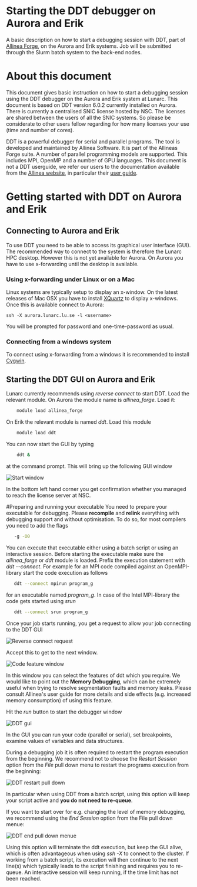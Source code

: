 
# Starting the DDT debugger on Aurora and Erik

A basic description on how to start a debugging session with DDT, part of [Allinea Forge](http://www.allinea.com/products/develop-allinea-forge), on the Aurora and Erik systems.  Job will be submitted through the Slurm batch system to the back-end nodes.

# About this document

This document gives basic instruction on how to start a debugging session using the DDT debugger on the Aurora and Erik system at Lunarc.  This document is based on DDT version 6.0.2 currently installed on Aurora.  There is currently a centralised SNIC license hosted by NSC.  The licenses are shared between the users of all the SNIC systems.  So please be considerate to other users fellow regarding for how many licenses your use (time and number of cores).
    
DDT is a powerful debugger for serial and parallel programs.  The tool is developed and maintained by Allinea Software.  It is part of the Allineas Forge suite.  A number of parallel programming models are supported.  This includes MPI, OpenMP and a number of GPU languages.  This document is not a DDT userguide, we refer our users to the documentation available from the [Allinea website](http://www.allinea.com/product-documentation), in particular their [user guide](http://content.allinea.com/downloads/userguide-forge.pdf).

# Getting started with DDT on Aurora and Erik

## Connecting to Aurora and Erik

To use DDT you need to be able to access its graphical user interface (GUI).  
The recommended way to connect to the system is therefore the Lunarc HPC desktop.  However this is not yet available for Aurora.  On Aurora you have to use x-forwarding until the desktop is available.
### Using x-forwarding under Linux or on a Mac
Linux systems are typically setup to display an x-window.  On the latest releases of Mac OSX you have to install [XQuartz](http://www.xquartz.org/) to display x-windows.  Once this is available connect to Aurora:

    ssh -X aurora.lunarc.lu.se -l <username>
    
You will be prompted for password and one-time-password as usual.

### Connecting from a windows system
To connect using x-forwarding from a windows it is recommended to install [Cygwin](https://www.cygwin.com/). 

## Starting the DDT GUI on Aurora and Erik

Lunarc currently recommends using *reverse connect* to start DDT.  Load the relevant module.  On Aurora the module name is *allinea_forge*.  Load it: 
```bash
    module load allinea_forge
```    
On Erik the relevant module is named *ddt*.  Load this module
```bash
    module load ddt
```    
You can now start the GUI by typing
```bash
    ddt &
```    
at the command prompt.  This will bring up the following GUI window

![Start window](images/allineaForgeStartWindow.png "Start window")    

In the bottom left hand corner you get confirmation whether you managed to reach the license server at NSC.

#Preparing and running your executable
You need to prepare your executable for debugging.  Please **recompile** and **relink** everything with debugging support and without optimisation.  To do so, for most compilers you need to add the flags
```bash
   -g -O0
```
You can execute that executable either using a batch script or using an interactive session.  Before starting the executable make sure the *allinea_forge* or *ddt* module is loaded.  Prefix the execution statement with *ddt --connect*.  For example for an MPI code compiled against an OpenMPI-library start the code execution as follows
```bash
   ddt --connect mpirun program_g
```
for an executable named *program_g*.  In case of the Intel MPI-library the code gets started using *srun*
```bash
   ddt --connect srun program_g
```
Once your job starts running, you get a request to allow your job connecting to the DDT GUI

![Reverse connect request](images/ddtReverseConnectRequest.png "reverse connect request")     

Accept this to get to the next window.

![Code feature window](images/ddtcodeFeatureWindow.png "code feature window")

In this window you can select the features of ddt which you require.  We would like to point out the **Memory Debugging**, which can be extremely useful when trying to resolve segmentation faults and memory leaks.  Please consult Allinea's user guide for more details and side effects (e.g. increased memory consumption) of using this feature.

Hit the *run* button to start the debugger window

![DDT gui](images/ddtGui.png "DDT gui")

In the GUI you can run your code (parallel or serial), set breakpoints, examine values of variables and data structures.  

During a debugging job it is often required to restart the program execution from the beginning.  We recommend not to choose the *Restart Session* option from the *File* pull down menu to restart the programs execution from the beginning:

![DDT restart pull down](images/ddtstartRestartPulldown.png "DDT restart pull down menue") 

In particular when using DDT from a batch script, using this option will keep your script active and **you do not need to re-queue**.
  
If you want to start over for e.g. changing the level of memory debugging, we recommend using the *End Session* option from the File pull down menue:

![DDT end pull down menue](images/ddtstartEndSessionPulldown.png "DDT end pull down menue")

Using this option will terminate the ddt execution, but keep the GUI alive, which is often advantageous when using *ssh -X* to connect to the cluster.  If working from a batch script, its execution will then continue to the next line(s) which typically leads to the script finishing and requires you to re-queue.  An interactive session will keep running, if the time limit has not been reached.

 
<!-- # Debugging MPI code on Alarik #

If you now select the "Run and Debug a Program" option you get to the following screen:

DDT_run_window_5.0.1 **PLEASE FIX***

In this window you can select your executable, tell DDT any command line arguments, select input file and working directories. Make sure the "MPI" box is ticked.  Inside the MPI box, you can select the number of processors needed - the examples shows 4 processes.  DDT will not allow you to ask for more processes than the number of licenses currently available.  We highly recommend to use as small a number of processors as possible to reduce the complexity of the debugging task.

Check the box "Submit to Queue".  The default is for a debugging session of up to 30 minutes.  You can change that by selecting the "Parameters" button associated with "Submit to Queue".  You get the following dialog:

DDT_run_window_5.0.1 **PLEASE FIX***

This also allows to change the wall clock time and the memory per task setting.  We have set initial values for the memory, matching on the systems configuration to minimise waiting time and cost allocated to your account.  On Alarik, if you increase your memory beyond 2000, please also check the box requiring 64 GB nodes. Uncheck that box if your memory per task is 2000 MB or less.  If you increase this setting, your debugging jobs may spent more time before they become active and might be more expensive with regard to your allocation.  DDT will remember changes made.  You must manually reset this to the recommended value if you don't need this any longer.  The recommended values are:

| System | recommended |
|-----------------|-------------|
| memory per task |  |
| Alarik | 2000 |
| Erik | 4000 |
 
In the box "Queue options" you can specify any sbatch option you like.  The example specifies an account (required only if your user-id is linked to multiple projects) and placement in the test queue.

Once everything is set, hit "Submit". 

DDT will then write a Slurm script for you and submit it to the batch queue.  While waiting in the queue, DDT will display the job queue.  Once your job starts running you get the DDT working window:

DDT_working_window_5.0.1 **PLEASE FIX***

You can now start your debugging session.  The DDT User Guide describes the options for running and debugging the program. 

Once your debugging session is finished you will find an output file in your directory.  This is named: ddt_jobid.out with jobid denoting the job-id number.  This file contains the output of your program to stdout and stderr.  You might want to clean your directory after the debugging has finished.
# Debugging of GPU code on Erik

Here we describe the changes needed from the above to debug code on the GPU.  To facilitate GPU debugging for CUDA code one has to add the flags

    -g -G

to the options of the nvcc compiler. If you select "Run and debug a program" you get the following dialog:

DDT_cudarun_5.0.1

You have to check the "CUDA" box and the "Submit to Queue" boxes.  You can change the queue parameters by clicking on the "Parameters" button associated with "Submit to Queue".  You get the following dialog:

Erik_queue_parameters_5.0.1

Here we have selected 30 minutes of time, the default memory and the test partition.  After submission, you get into the job queue and once starting, you get to the working window.  When working on a source line executed on the GPU, the working window looks similar to:

DDT_working_window_gpu_5.0.1
Workflow

To improve the workflow and reduce time spent in the job queue waiting for processors becoming available, it is recommendable to ask for considerable amount of time, 30 min or more.  During this time you can restart your application as many times as needed (Tab: File -> Restart Session).  To release the resources use the Tab: File -> New Session -> Run.  This will release the cpus held by your debugging job and get you back to the window where you can change one or more of: selected executable, number of processes, wall time etc.  Your account gets charged for the resources consumed from when your debugging session became active until you released the cpus.
Resetting DDT

DDT remembers settings from your previous debugging sessions and also failed attempts.  Removing all DDT history can be achieved by deleting the directories .ddt and/or .allinea in your home space. 

-->


